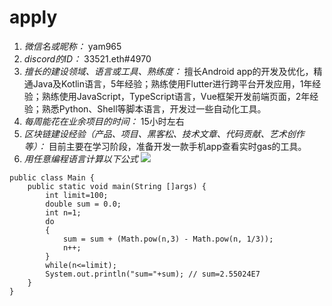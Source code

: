 # apply

1. *微信名或昵称：* yam965
2. *discord的ID：* 33521.eth#4970
3. *擅长的建设领域、语言或工具、熟练度：* 擅长Android app的开发及优化，精通Java及Kotlin语言，5年经验；熟练使用Flutter进行跨平台开发应用，1年经验；熟练使用JavaScript，TypeScript语言，Vue框架开发前端页面，2年经验；熟悉Python、Shell等脚本语言，开发过一些自动化工具。
4. *每周能花在业余项目的时间：* 15小时左右
5. *区块链建设经验（产品、项目、黑客松、技术文章、代码贡献、艺术创作等）：* 目前主要在学习阶段，准备开发一款手机app查看实时gas的工具。
6. *用任意编程语言计算以下公式*
![](https://latex.codecogs.com/svg.image?\sum_{n=1}^{100}\left&space;(n^{3}-\sqrt[3]{n}&space;\right&space;))

```Java#
public class Main {
    public static void main(String []args) {
        int limit=100;
        double sum = 0.0;
        int n=1;
        do
        {
            sum = sum + (Math.pow(n,3) - Math.pow(n, 1/3));
            n++;
        }
        while(n<=limit);
        System.out.println("sum="+sum); // sum=2.55024E7
    }
}
```
